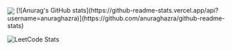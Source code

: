 <img align="center" src="https://github-readme-stats.vercel.app/api/top_langs/?username=dan77uk&theme=<THEME_NAME>" />
[![Anurag's GitHub stats](https://github-readme-stats.vercel.app/api?username=anuraghazra)](https://github.com/anuraghazra/github-readme-stats)

![LeetCode Stats](https://leetcard.jacoblin.cool/danphillips?theme=nord&font=Poppins)

<!---
dtp77/dtp77 is a ✨ special ✨ repository because its `README.md` (this file) appears on your GitHub profile.
You can click the Preview link to take a look at your changes.
--->
